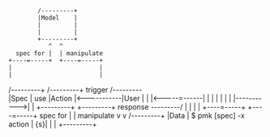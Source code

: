 
            /---------+
            |Model    |
            |         |
            |         |
            +---------+
               ^  ^
      spec for |  | manipulate
    +----=-----+  +----=-----+
    |                        |
    |                        |
/---------+             /---------+  trigger   /---------\
|Spec     |     use     |Action   |<-----------|User     |
|         |<-----=------|         |            |         |
|         |             |         |----------->|         |
+---------+             +---------+  response  \---------/
    |                        |
    |                        |
    +----=-----+  +----=-----+
      spec for |  | manipulate
               v  v
            /---------+
            |Data     |         $ pmk [spec] -x action
            |      {s}|
            |         |
            +---------+


